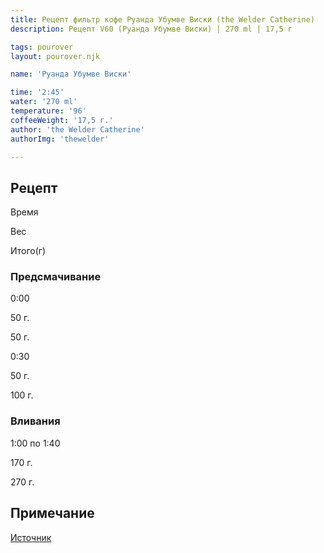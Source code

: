 ```yaml
---
title: Рецепт фильтр кофе Руанда Убумве Виски (the Welder Catherine)
description: Рецепт V60 (Руанда Убумве Виски) | 270 ml | 17,5 г

tags: pourover
layout: pourover.njk

name: 'Руанда Убумве Виски'

time: '2:45'
water: '270 ml'
temperature: '96'
coffeeWeight: '17,5 г.'
author: 'the Welder Catherine'
authorImg: 'thewelder'

---
```


## Рецепт


<div class="time-line">

Время

Вес

Итого(г)

</div>

### Предсмачивание

<div class="time-line">

0:00

50 г.

50 г.

</div>

<div class="time-line">

0:30

50 г.

100 г.

</div>


### Вливания

<div class="time-line">

1:00 по 1:40

170 г.

270 г.

</div>


<div class="info-warm">

## Примечание

[Источник](https://theweldercatherine.ru/catalog/dlya_filtra/ruanda_ubumve_viski/)
</div>
